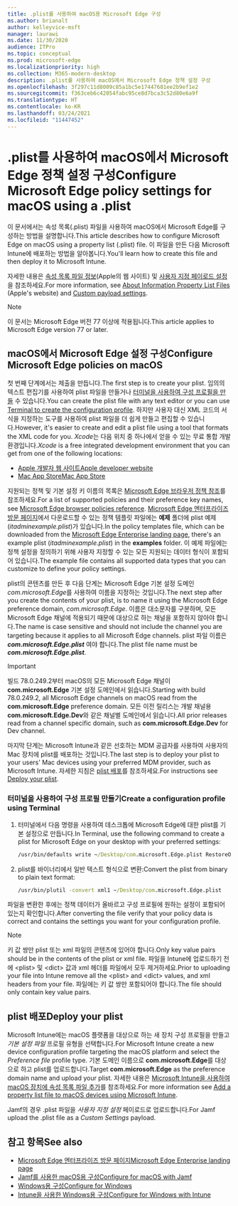 ```yaml
---
title: .plist를 사용하여 macOS용 Microsoft Edge 구성
ms.author: brianalt
author: kelleyvice-msft
manager: laurawi
ms.date: 11/30/2020
audience: ITPro
ms.topic: conceptual
ms.prod: microsoft-edge
ms.localizationpriority: high
ms.collection: M365-modern-desktop
description: .plist를 사용하여 macOS에서 Microsoft Edge 정책 설정 구성
ms.openlocfilehash: 3f297c11d8009c85a1bc5e17447681ee2b9ef1e2
ms.sourcegitcommit: f363ceb6c42054fabc95ce8d7bca3c52d80e6a9f
ms.translationtype: HT
ms.contentlocale: ko-KR
ms.lasthandoff: 03/24/2021
ms.locfileid: "11447452"
---
```

# <a name="configure-microsoft-edge-policy-settings-for-macos-using-a-plist"></a><span data-ttu-id="e7843-103">.plist를 사용하여 macOS에서 Microsoft Edge 정책 설정 구성</span><span class="sxs-lookup"><span data-stu-id="e7843-103">Configure Microsoft Edge policy settings for macOS using a .plist</span></span>

<span data-ttu-id="e7843-104">이 문서에서는 속성 목록(.plist) 파일을 사용하여 macOS에서 Microsoft Edge를 구성하는 방법을 설명합니다.</span><span class="sxs-lookup"><span data-stu-id="e7843-104">This article describes how to configure Microsoft Edge on macOS using a property list (.plist) file.</span></span> <span data-ttu-id="e7843-105">이 파일을 만든 다음 Microsoft Intune에 배포하는 방법을 알아봅니다.</span><span class="sxs-lookup"><span data-stu-id="e7843-105">You'll learn how to create this file and then deploy it to Microsoft Intune.</span></span>

<span data-ttu-id="e7843-106">자세한 내용은 [속성 목록 파일 정보](https://developer.apple.com/library/archive/documentation/General/Reference/InfoPlistKeyReference/Articles/AboutInformationPropertyListFiles.html)(Apple의 웹 사이트) 및 [사용자 지정 페이로드 설정](https://support.apple.com/guide/mdm/custom-mdm9abbdbe7/1/web/1)을 참조하세요.</span><span class="sxs-lookup"><span data-stu-id="e7843-106">For more information, see [About Information Property List Files](https://developer.apple.com/library/archive/documentation/General/Reference/InfoPlistKeyReference/Articles/AboutInformationPropertyListFiles.html) (Apple's website) and [Custom payload settings](https://support.apple.com/guide/mdm/custom-mdm9abbdbe7/1/web/1).</span></span>

> [!NOTE]
> <span data-ttu-id="e7843-107">이 문서는 Microsoft Edge 버전 77 이상에 적용됩니다.</span><span class="sxs-lookup"><span data-stu-id="e7843-107">This article applies to Microsoft Edge version 77 or later.</span></span>

## <a name="configure-microsoft-edge-policies-on-macos"></a><span data-ttu-id="e7843-108">macOS에서 Microsoft Edge 설정 구성</span><span class="sxs-lookup"><span data-stu-id="e7843-108">Configure Microsoft Edge policies on macOS</span></span>

<span data-ttu-id="e7843-109">첫 번째 단계에서는 제출을 만듭니다.</span><span class="sxs-lookup"><span data-stu-id="e7843-109">The first step is to create your plist.</span></span> <span data-ttu-id="e7843-110">임의의 텍스트 편집기를 사용하여 plist 파일을 만들거나 [터미널을 사용하여 구성 프로필을 만들](#create-a-configuration-profile-using-terminal) 수 있습니다.</span><span class="sxs-lookup"><span data-stu-id="e7843-110">You can create the plist file with any text editor or you can use [Terminal to create the configuration profile](#create-a-configuration-profile-using-terminal).</span></span> <span data-ttu-id="e7843-111">하지만 사용자 대신 XML 코드의 서식을 지정하는 도구를 사용하여 plist 파일을 더 쉽게 만들고 편집할 수 있습니다.</span><span class="sxs-lookup"><span data-stu-id="e7843-111">However, it's easier to create and edit a plist file using a tool that formats the XML code for you.</span></span> <span data-ttu-id="e7843-112">*Xcode*는 다음 위치 중 하나에서 얻을 수 있는 무료 통합 개발 환경입니다.</span><span class="sxs-lookup"><span data-stu-id="e7843-112">*Xcode* is a free integrated development environment that you can get from one of the following locations:</span></span>

- [<span data-ttu-id="e7843-113">Apple 개발자 웹 사이트</span><span class="sxs-lookup"><span data-stu-id="e7843-113">Apple developer website</span></span>](https://developer.apple.com/xcode/)
- [<span data-ttu-id="e7843-114">Mac App Store</span><span class="sxs-lookup"><span data-stu-id="e7843-114">Mac App Store</span></span>](https://apps.apple.com/app/xcode/id497799835?mt=12)

<span data-ttu-id="e7843-115">지원되는 정책 및 기본 설정 키 이름의 목록은 [Microsoft Edge 브라우저 정책 참조](microsoft-edge-policies.md)를 참조하세요.</span><span class="sxs-lookup"><span data-stu-id="e7843-115">For a list of supported policies and their preference key names, see [Microsoft Edge browser policies reference](microsoft-edge-policies.md).</span></span> <span data-ttu-id="e7843-116">[Microsoft Edge 엔터프라이즈 방문 페이지](https://aka.ms/EdgeEnterprise)에서 다운로드할 수 있는 정책 템플릿 파일에는 **예제** 폴더에 plist 예제(*itadminexample.plist*)가 있습니다.</span><span class="sxs-lookup"><span data-stu-id="e7843-116">In the policy templates file, which can be downloaded from the [Microsoft Edge Enterprise landing page](https://aka.ms/EdgeEnterprise), there's an example plist (*itadminexample.plist*) in the **examples** folder.</span></span> <span data-ttu-id="e7843-117">이 예제 파일에는 정책 설정을 정의하기 위해 사용자 지정할 수 있는 모든 지원되는 데이터 형식이 포함되어 있습니다.</span><span class="sxs-lookup"><span data-stu-id="e7843-117">The example file contains all supported data types that you can customize to define your policy settings.</span></span> 

<span data-ttu-id="e7843-118">plist의 콘텐츠를 만든 후 다음 단계는 Microsoft Edge 기본 설정 도메인 *com.microsoft.Edge*를 사용하여 이름을 지정하는 것입니다.</span><span class="sxs-lookup"><span data-stu-id="e7843-118">The next step after you create the contents of your plist, is to name it using the Microsoft Edge preference domain, *com.microsoft.Edge*.</span></span> <span data-ttu-id="e7843-119">이름은 대소문자를 구분하며, 모든 Microsoft Edge 채널에 적용되기 때문에 대상으로 하는 채널을 포함하지 않아야 합니다.</span><span class="sxs-lookup"><span data-stu-id="e7843-119">The name is case sensitive and should not include the channel you are targeting because it applies to all Microsoft Edge channels.</span></span> <span data-ttu-id="e7843-120">plist 파일 이름은 **_com.microsoft.Edge.plist_** 여야 합니다.</span><span class="sxs-lookup"><span data-stu-id="e7843-120">The plist file name must be **_com.microsoft.Edge.plist_**.</span></span>

> [!IMPORTANT]
> <span data-ttu-id="e7843-121">빌드 78.0.249.2부터 macOS의 모든 Microsoft Edge 채널이 **com.microsoft.Edge** 기본 설정 도메인에서 읽습니다.</span><span class="sxs-lookup"><span data-stu-id="e7843-121">Starting with build 78.0.249.2, all Microsoft Edge channels on macOS read from the **com.microsoft.Edge** preference domain.</span></span> <span data-ttu-id="e7843-122">모든 이전 릴리스는 개발 채널용 **com.microsoft.Edge.Dev**와 같은 채널별 도메인에서 읽습니다.</span><span class="sxs-lookup"><span data-stu-id="e7843-122">All prior releases read from a channel specific domain, such as **com.microsoft.Edge.Dev** for Dev channel.</span></span>

<span data-ttu-id="e7843-123">마지막 단계는 Microsoft Intune과 같은 선호하는 MDM 공급자를 사용하여 사용자의 Mac 장치에 plist를 배포하는 것입니다.</span><span class="sxs-lookup"><span data-stu-id="e7843-123">The last step is to deploy your plist to your users' Mac devices using your preferred MDM provider, such as Microsoft Intune.</span></span> <span data-ttu-id="e7843-124">자세한 지침은 [plist 배포](#deploy-your-plist)를 참조하세요.</span><span class="sxs-lookup"><span data-stu-id="e7843-124">For instructions see [Deploy your plist](#deploy-your-plist).</span></span>

### <a name="create-a-configuration-profile-using-terminal"></a><span data-ttu-id="e7843-125">터미널을 사용하여 구성 프로필 만들기</span><span class="sxs-lookup"><span data-stu-id="e7843-125">Create a configuration profile using Terminal</span></span>

1. <span data-ttu-id="e7843-126">터미널에서 다음 명령을 사용하여 데스크톱에 Microsoft Edge에 대한 plist를 기본 설정으로 만듭니다.</span><span class="sxs-lookup"><span data-stu-id="e7843-126">In Terminal, use the following command to create a plist for Microsoft Edge on your desktop with your preferred settings:</span></span>

   ```cmd
   /usr/bin/defaults write ~/Desktop/com.microsoft.Edge.plist RestoreOnStartup -int 1
   ```

2. <span data-ttu-id="e7843-127">plist를 바이너리에서 일반 텍스트 형식으로 변환:</span><span class="sxs-lookup"><span data-stu-id="e7843-127">Convert the plist from binary to plain text format:</span></span>

   ```cmd
   /usr/bin/plutil -convert xml1 ~/Desktop/com.microsoft.Edge.plist
   ```

<span data-ttu-id="e7843-128">파일을 변환한 후에는 정책 데이터가 올바르고 구성 프로필에 원하는 설정이 포함되어 있는지 확인합니다.</span><span class="sxs-lookup"><span data-stu-id="e7843-128">After converting the file verify that your policy data is correct and contains the settings you want for your configuration profile.</span></span>

> [!NOTE]
> <span data-ttu-id="e7843-129">키 값 쌍만 plist 또는 xml 파일의 콘텐츠에 있어야 합니다.</span><span class="sxs-lookup"><span data-stu-id="e7843-129">Only key value pairs should be in the contents of the plist or xml file.</span></span> <span data-ttu-id="e7843-130">파일을 Intune에 업로드하기 전에 \<plist> 및 \<dict> 값과 xml 헤더를 파일에서 모두 제거하세요.</span><span class="sxs-lookup"><span data-stu-id="e7843-130">Prior to uploading your file into Intune remove all the \<plist> and \<dict> values, and xml headers from your file.</span></span> <span data-ttu-id="e7843-131">파일에는 키 값 쌍만 포함되어야 합니다.</span><span class="sxs-lookup"><span data-stu-id="e7843-131">The file should only contain key value pairs.</span></span>

## <a name="deploy-your-plist"></a><span data-ttu-id="e7843-132">plist 배포</span><span class="sxs-lookup"><span data-stu-id="e7843-132">Deploy your plist</span></span>

<span data-ttu-id="e7843-133">Microsoft Intune에는 macOS 플랫폼을 대상으로 하는 새 장치 구성 프로필을 만들고 *기본 설정 파일* 프로필 유형을 선택합니다.</span><span class="sxs-lookup"><span data-stu-id="e7843-133">For Microsoft Intune create a new device configuration profile targeting the macOS platform and select the *Preference file* profile type.</span></span> <span data-ttu-id="e7843-134">기본 도메인 이름으로 **com.microsoft.Edge**를 대상으로 하고 plist를 업로드합니다.</span><span class="sxs-lookup"><span data-stu-id="e7843-134">Target **com.microsoft.Edge** as the preference domain name and upload your plist.</span></span> <span data-ttu-id="e7843-135">자세한 내용은 [Microsoft Intune을 사용하여 macOS 장치에 속성 목록 파일 추가](/intune/configuration/preference-file-settings-macos)를 참조하세요.</span><span class="sxs-lookup"><span data-stu-id="e7843-135">For more information see [Add a property list file to macOS devices using Microsoft Intune](/intune/configuration/preference-file-settings-macos).</span></span>

<span data-ttu-id="e7843-136">Jamf의 경우 .plist 파일을 *사용자 지정 설정* 페이로드로 업로드합니다.</span><span class="sxs-lookup"><span data-stu-id="e7843-136">For Jamf upload the .plist file as a *Custom Settings* payload.</span></span>

## <a name="see-also"></a><span data-ttu-id="e7843-137">참고 항목</span><span class="sxs-lookup"><span data-stu-id="e7843-137">See also</span></span>

- [<span data-ttu-id="e7843-138">Microsoft Edge 엔터프라이즈 방문 페이지</span><span class="sxs-lookup"><span data-stu-id="e7843-138">Microsoft Edge Enterprise landing page</span></span>](https://aka.ms/EdgeEnterprise)
- [<span data-ttu-id="e7843-139">Jamf를 사용한 macOS용 구성</span><span class="sxs-lookup"><span data-stu-id="e7843-139">Configure for macOS with Jamf</span></span>](configure-microsoft-edge-on-mac-jamf.md)
- [<span data-ttu-id="e7843-140">Windows용 구성</span><span class="sxs-lookup"><span data-stu-id="e7843-140">Configure for Windows</span></span>](configure-microsoft-edge.md)
- [<span data-ttu-id="e7843-141">Intune을 사용한 Windows용 구성</span><span class="sxs-lookup"><span data-stu-id="e7843-141">Configure for Windows with Intune</span></span>](configure-edge-with-intune.md)